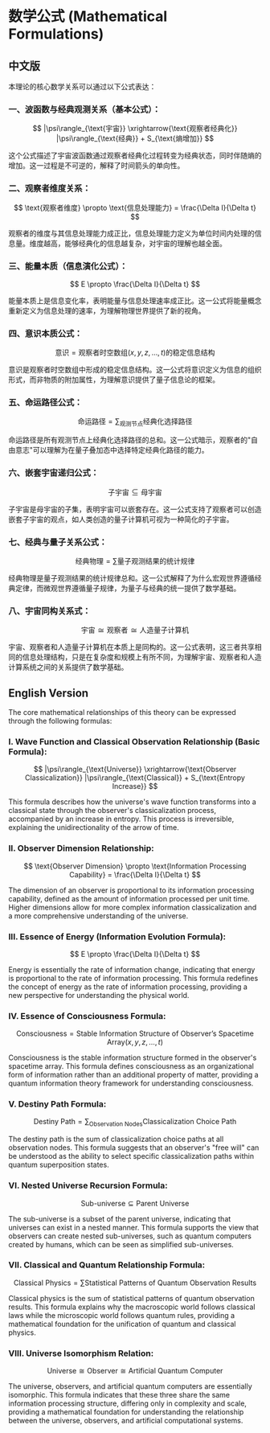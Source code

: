 # 数学公式 (Mathematical Formulations)

## 中文版

本理论的核心数学关系可以通过以下公式表达：

### 一、波函数与经典观测关系（基本公式）：
$$
|\psi\rangle_{\text{宇宙}} \xrightarrow{\text{观察者经典化}} |\psi\rangle_{\text{经典}} + S_{\text{熵增加}}
$$

这个公式描述了宇宙波函数通过观察者经典化过程转变为经典状态，同时伴随熵的增加。这一过程是不可逆的，解释了时间箭头的单向性。

### 二、观察者维度关系：
$$
\text{观察者维度} \propto \text{信息处理能力} = \frac{\Delta I}{\Delta t}
$$

观察者的维度与其信息处理能力成正比，信息处理能力定义为单位时间内处理的信息量。维度越高，能够经典化的信息越复杂，对宇宙的理解也越全面。

### 三、能量本质（信息演化公式）：
$$
E \propto \frac{\Delta I}{\Delta t}
$$

能量本质上是信息变化率，表明能量与信息处理速率成正比。这一公式将能量概念重新定义为信息处理的速率，为理解物理世界提供了新的视角。

### 四、意识本质公式：
$$
\text{意识} = \text{观察者时空数组}(x,y,z,\dots,t) \text{的稳定信息结构}
$$

意识是观察者时空数组中形成的稳定信息结构。这一公式将意识定义为信息的组织形式，而非物质的附加属性，为理解意识提供了量子信息论的框架。

### 五、命运路径公式：
$$
\text{命运路径} = \sum_{\text{观测节点}} \text{经典化选择路径}
$$

命运路径是所有观测节点上经典化选择路径的总和。这一公式暗示，观察者的"自由意志"可以理解为在量子叠加态中选择特定经典化路径的能力。

### 六、嵌套宇宙递归公式：
$$
\text{子宇宙} \subseteq \text{母宇宙}
$$

子宇宙是母宇宙的子集，表明宇宙可以嵌套存在。这一公式支持了观察者可以创造嵌套子宇宙的观点，如人类创造的量子计算机可视为一种简化的子宇宙。

### 七、经典与量子关系公式：
$$
\text{经典物理} = \sum \text{量子观测结果的统计规律}
$$

经典物理是量子观测结果的统计规律总和。这一公式解释了为什么宏观世界遵循经典定律，而微观世界遵循量子规律，为量子与经典的统一提供了数学基础。

### 八、宇宙同构关系式：
$$
\text{宇宙} \cong \text{观察者} \cong \text{人造量子计算机}
$$

宇宙、观察者和人造量子计算机在本质上是同构的。这一公式表明，这三者共享相同的信息处理结构，只是在复杂度和规模上有所不同，为理解宇宙、观察者和人造计算系统之间的关系提供了数学基础。

## English Version

The core mathematical relationships of this theory can be expressed through the following formulas:

### I. Wave Function and Classical Observation Relationship (Basic Formula):
$$
|\psi\rangle_{\text{Universe}} \xrightarrow{\text{Observer Classicalization}} |\psi\rangle_{\text{Classical}} + S_{\text{Entropy Increase}}
$$

This formula describes how the universe's wave function transforms into a classical state through the observer's classicalization process, accompanied by an increase in entropy. This process is irreversible, explaining the unidirectionality of the arrow of time.

### II. Observer Dimension Relationship:
$$
\text{Observer Dimension} \propto \text{Information Processing Capability} = \frac{\Delta I}{\Delta t}
$$

The dimension of an observer is proportional to its information processing capability, defined as the amount of information processed per unit time. Higher dimensions allow for more complex information classicalization and a more comprehensive understanding of the universe.

### III. Essence of Energy (Information Evolution Formula):
$$
E \propto \frac{\Delta I}{\Delta t}
$$

Energy is essentially the rate of information change, indicating that energy is proportional to the rate of information processing. This formula redefines the concept of energy as the rate of information processing, providing a new perspective for understanding the physical world.

### IV. Essence of Consciousness Formula:
$$
\text{Consciousness} = \text{Stable Information Structure of Observer's Spacetime Array}(x,y,z,\dots,t)
$$

Consciousness is the stable information structure formed in the observer's spacetime array. This formula defines consciousness as an organizational form of information rather than an additional property of matter, providing a quantum information theory framework for understanding consciousness.

### V. Destiny Path Formula:
$$
\text{Destiny Path} = \sum_{\text{Observation Nodes}} \text{Classicalization Choice Path}
$$

The destiny path is the sum of classicalization choice paths at all observation nodes. This formula suggests that an observer's "free will" can be understood as the ability to select specific classicalization paths within quantum superposition states.

### VI. Nested Universe Recursion Formula:
$$
\text{Sub-universe} \subseteq \text{Parent Universe}
$$

The sub-universe is a subset of the parent universe, indicating that universes can exist in a nested manner. This formula supports the view that observers can create nested sub-universes, such as quantum computers created by humans, which can be seen as simplified sub-universes.

### VII. Classical and Quantum Relationship Formula:
$$
\text{Classical Physics} = \sum \text{Statistical Patterns of Quantum Observation Results}
$$

Classical physics is the sum of statistical patterns of quantum observation results. This formula explains why the macroscopic world follows classical laws while the microscopic world follows quantum rules, providing a mathematical foundation for the unification of quantum and classical physics.

### VIII. Universe Isomorphism Relation:
$$
\text{Universe} \cong \text{Observer} \cong \text{Artificial Quantum Computer}
$$

The universe, observers, and artificial quantum computers are essentially isomorphic. This formula indicates that these three share the same information processing structure, differing only in complexity and scale, providing a mathematical foundation for understanding the relationship between the universe, observers, and artificial computational systems.